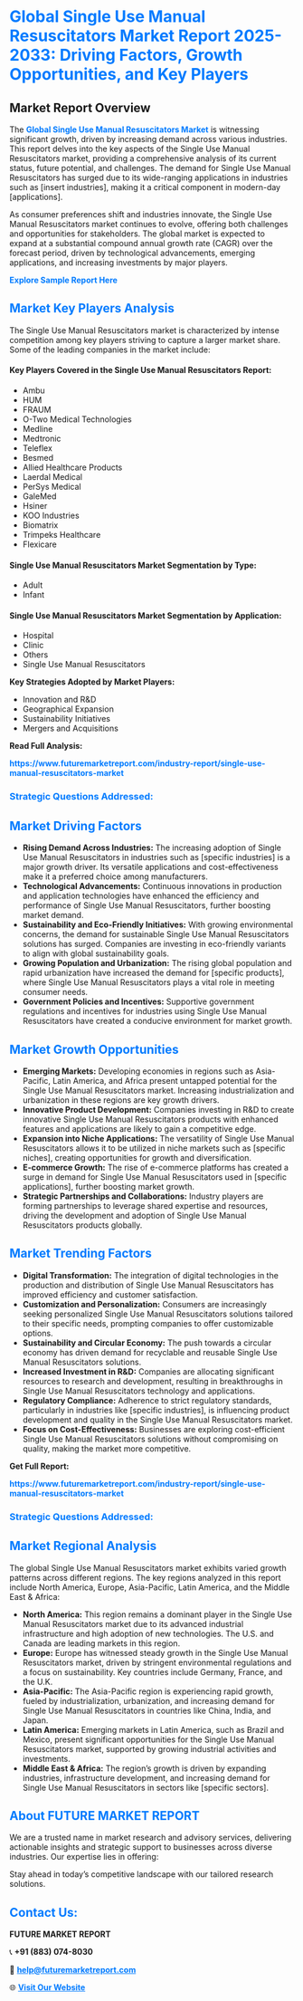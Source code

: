 <h1 style="color: #007BFF;">Global Single Use Manual Resuscitators Market Report 2025-2033: Driving Factors, Growth Opportunities, and Key Players</h1>

<section id="overview">
<h2>Market Report Overview</h2>
<p>The <a href="https://www.futuremarketreport.com/industry-report/single-use-manual-resuscitators-market" style="color: #007BFF; text-decoration: none;"><strong>Global Single Use Manual Resuscitators Market</strong></a> is witnessing significant growth, driven by increasing demand across various industries. This report delves into the key aspects of the Single Use Manual Resuscitators market, providing a comprehensive analysis of its current status, future potential, and challenges. The demand for Single Use Manual Resuscitators has surged due to its wide-ranging applications in industries such as [insert industries], making it a critical component in modern-day [applications].</p>
<p>As consumer preferences shift and industries innovate, the Single Use Manual Resuscitators market continues to evolve, offering both challenges and opportunities for stakeholders. The global market is expected to expand at a substantial compound annual growth rate (CAGR) over the forecast period, driven by technological advancements, emerging applications, and increasing investments by major players.</p>
</section>

<section id="overview">
<p><a href="https://www.futuremarketreport.com/request-sample/reportId=123982" style="color: #007BFF; text-decoration: none;"><strong>Explore Sample Report Here</strong></a></p>
</section>

<section id="key-players">
<h2 style="color: #007BFF;">Market Key Players Analysis</h2>
<p>The Single Use Manual Resuscitators market is characterized by intense competition among key players striving to capture a larger market share. Some of the leading companies in the market include:</p>
<h4>Key Players Covered in the Single Use Manual Resuscitators Report:</h4>
<ul><li>Ambu</li><li>HUM</li><li>FRAUM</li><li>O-Two Medical Technologies</li><li>Medline</li><li>Medtronic</li><li>Teleflex</li><li>Besmed</li><li>Allied Healthcare Products</li><li>Laerdal Medical</li><li>PerSys Medical</li><li>GaleMed</li><li>Hsiner</li><li>KOO Industries</li><li>Biomatrix</li><li>Trimpeks Healthcare</li><li>Flexicare</li></ul>
<h4>Single Use Manual Resuscitators Market Segmentation by Type:</h4>
<ul><li>Adult</li><li>Infant</li></ul>

<h4>Single Use Manual Resuscitators Market Segmentation by Application:</h4>
<ul><li>Hospital</li><li>Clinic</li><li>Others</li><li>Single Use Manual Resuscitators</li></ul>
<p><strong>Key Strategies Adopted by Market Players:</strong></p>
<ul>
<li>Innovation and R&D</li>
<li>Geographical Expansion</li>
<li>Sustainability Initiatives</li>
<li>Mergers and Acquisitions</li>
</ul>
</section>

<section>
<p><strong>Read Full Analysis: </strong></p><a href="https://www.futuremarketreport.com/industry-report/single-use-manual-resuscitators-market" style="color: #007BFF; text-decoration: none;"><strong>https://www.futuremarketreport.com/industry-report/single-use-manual-resuscitators-market</strong></a>
<h3 style="color: #007BFF;">Strategic Questions Addressed:</h3>
</section>

<section id="driving-factors">
<h2 style="color: #007BFF;">Market Driving Factors</h2>
<ul>
<li><strong>Rising Demand Across Industries:</strong> The increasing adoption of Single Use Manual Resuscitators in industries such as [specific industries] is a major growth driver. Its versatile applications and cost-effectiveness make it a preferred choice among manufacturers.</li>
<li><strong>Technological Advancements:</strong> Continuous innovations in production and application technologies have enhanced the efficiency and performance of Single Use Manual Resuscitators, further boosting market demand.</li>
<li><strong>Sustainability and Eco-Friendly Initiatives:</strong> With growing environmental concerns, the demand for sustainable Single Use Manual Resuscitators solutions has surged. Companies are investing in eco-friendly variants to align with global sustainability goals.</li>
<li><strong>Growing Population and Urbanization:</strong> The rising global population and rapid urbanization have increased the demand for [specific products], where Single Use Manual Resuscitators plays a vital role in meeting consumer needs.</li>
<li><strong>Government Policies and Incentives:</strong> Supportive government regulations and incentives for industries using Single Use Manual Resuscitators have created a conducive environment for market growth.</li>
</ul>
</section>

<section id="growth-opportunities">
<h2 style="color: #007BFF;">Market Growth Opportunities</h2>
<ul>
<li><strong>Emerging Markets:</strong> Developing economies in regions such as Asia-Pacific, Latin America, and Africa present untapped potential for the Single Use Manual Resuscitators market. Increasing industrialization and urbanization in these regions are key growth drivers.</li>
<li><strong>Innovative Product Development:</strong> Companies investing in R&D to create innovative Single Use Manual Resuscitators products with enhanced features and applications are likely to gain a competitive edge.</li>
<li><strong>Expansion into Niche Applications:</strong> The versatility of Single Use Manual Resuscitators allows it to be utilized in niche markets such as [specific niches], creating opportunities for growth and diversification.</li>
<li><strong>E-commerce Growth:</strong> The rise of e-commerce platforms has created a surge in demand for Single Use Manual Resuscitators used in [specific applications], further boosting market growth.</li>
<li><strong>Strategic Partnerships and Collaborations:</strong> Industry players are forming partnerships to leverage shared expertise and resources, driving the development and adoption of Single Use Manual Resuscitators products globally.</li>
</ul>
</section>

<section id="trending-factors">
<h2 style="color: #007BFF;">Market Trending Factors</h2>
<ul>
<li><strong>Digital Transformation:</strong> The integration of digital technologies in the production and distribution of Single Use Manual Resuscitators has improved efficiency and customer satisfaction.</li>
<li><strong>Customization and Personalization:</strong> Consumers are increasingly seeking personalized Single Use Manual Resuscitators solutions tailored to their specific needs, prompting companies to offer customizable options.</li>
<li><strong>Sustainability and Circular Economy:</strong> The push towards a circular economy has driven demand for recyclable and reusable Single Use Manual Resuscitators solutions.</li>
<li><strong>Increased Investment in R&D:</strong> Companies are allocating significant resources to research and development, resulting in breakthroughs in Single Use Manual Resuscitators technology and applications.</li>
<li><strong>Regulatory Compliance:</strong> Adherence to strict regulatory standards, particularly in industries like [specific industries], is influencing product development and quality in the Single Use Manual Resuscitators market.</li>
<li><strong>Focus on Cost-Effectiveness:</strong> Businesses are exploring cost-efficient Single Use Manual Resuscitators solutions without compromising on quality, making the market more competitive.</li>
</ul>
</section>

<section>
<p><strong>Get Full Report: </strong></p><a href="https://www.futuremarketreport.com/industry-report/single-use-manual-resuscitators-market" style="color: #007BFF; text-decoration: none;"><strong>https://www.futuremarketreport.com/industry-report/single-use-manual-resuscitators-market</strong></a>
<h3 style="color: #007BFF;">Strategic Questions Addressed:</h3>
</section>


<section id="regional-analysis">
<h2 style="color: #007BFF;">Market Regional Analysis</h2>
<p>The global Single Use Manual Resuscitators market exhibits varied growth patterns across different regions. The key regions analyzed in this report include North America, Europe, Asia-Pacific, Latin America, and the Middle East & Africa:</p>
<ul>
<li><strong>North America:</strong> This region remains a dominant player in the Single Use Manual Resuscitators market due to its advanced industrial infrastructure and high adoption of new technologies. The U.S. and Canada are leading markets in this region.</li>
<li><strong>Europe:</strong> Europe has witnessed steady growth in the Single Use Manual Resuscitators market, driven by stringent environmental regulations and a focus on sustainability. Key countries include Germany, France, and the U.K.</li>
<li><strong>Asia-Pacific:</strong> The Asia-Pacific region is experiencing rapid growth, fueled by industrialization, urbanization, and increasing demand for Single Use Manual Resuscitators in countries like China, India, and Japan.</li>
<li><strong>Latin America:</strong> Emerging markets in Latin America, such as Brazil and Mexico, present significant opportunities for the Single Use Manual Resuscitators market, supported by growing industrial activities and investments.</li>
<li><strong>Middle East & Africa:</strong> The region’s growth is driven by expanding industries, infrastructure development, and increasing demand for Single Use Manual Resuscitators in sectors like [specific sectors].</li>
</ul>
</section>

<footer>
<h2 style="color: #007BFF;">About FUTURE MARKET REPORT</h2>
<p>We are a trusted name in market research and advisory services, delivering actionable insights and strategic support to businesses across diverse industries. Our expertise lies in offering:</p>

<p>Stay ahead in today’s competitive landscape with our tailored research solutions.</p>

<h2 style="color: #007BFF;">Contact Us:</h2>
<p><strong>FUTURE MARKET REPORT</strong></p>
<p>📞 <strong>+91 (883) 074-8030</strong></p>
<p>📧 <strong><a href="mailto:help@futuremarketreport.com" style="color: #007BFF;">help@futuremarketreport.com</a></strong></p>
<p>🌐 <strong><a href="https://www.futuremarketreport.com/" style="color: #007BFF;">Visit Our Website</a></strong></p>
</footer>
